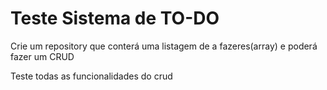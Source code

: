 # Teste Sistema de TO-DO

Crie um repository que conterá uma listagem de a fazeres(array) e poderá fazer um CRUD

Teste todas as funcionalidades do crud

